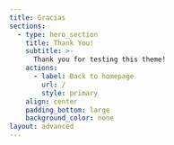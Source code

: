 ```yaml
---
title: Gracias
sections:
  - type: hero_section
    title: Thank You!
    subtitle: >-
      Thank you for testing this theme!
    actions:
      - label: Back to homepage
        url: /
        style: primary
    align: center
    padding_bottom: large
    background_color: none
layout: advanced
---
```

